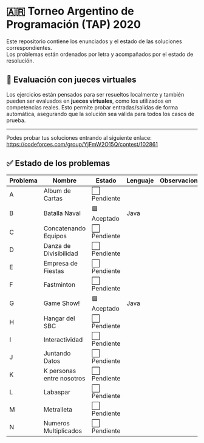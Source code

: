 # 🇦🇷 **Torneo Argentino de Programación (TAP) 2020**

Este repositorio contiene los enunciados y el estado de las soluciones correspondientes.  
Los problemas están ordenados por letra y acompañados por el estado de resolución.
## 🧪 Evaluación con jueces virtuales

Los ejercicios están pensados para ser resueltos localmente y también pueden ser evaluados en **jueces virtuales**, como los utilizados en competencias reales. Esto permite probar entradas/salidas de forma automática, asegurando que la solución sea válida para todos los casos de prueba.

---
Podes probar tus soluciones entrando al siguiente enlace:
https://codeforces.com/group/YjFmW2O15Q/contest/102861
## ✅ Estado de los problemas

| Problema | Nombre                   | Estado       | Lenguaje | Observaciones                  |
|----------|--------------------------|--------------|----------|--------------------------------|
| A        | Album de Cartas          | ⬜ Pendiente|          |                                |
| B        | Batalla Naval            | 🟩 Aceptado | Java     |                                |
| C        | Concatenando Equipos     | ⬜ Pendiente|          |                                |
| D        | Danza de Divisibilidad   | ⬜ Pendiente|          |                                |
| E        | Empresa de Fiestas       | ⬜ Pendiente|          |                                |
| F        | Fastminton               | ⬜ Pendiente|          |                                |
| G        | Game Show!               | 🟩 Aceptado | Java     |                                |
| H        | Hangar del SBC           | ⬜ Pendiente|          |                                |
| I        | Interactividad           | ⬜ Pendiente|          |                                |
| J        | Juntando Datos           | ⬜ Pendiente|          |                                |
| K        | K personas entre nosotros| ⬜ Pendiente|          |                                |
| L        | Labaspar                 | ⬜ Pendiente|          |                                |
| M        | Metralleta               | ⬜ Pendiente|          |                                |
| N        | Numeros Multiplicados    | ⬜ Pendiente|          |                                |

